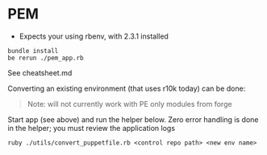 # PEM

- Expects your using rbenv, with 2.3.1 installed

```
bundle install
be rerun ./pem_app.rb
```

See cheatsheet.md


Converting an existing environment (that uses r10k today) can be done:

> Note: will not currently work with PE only modules from forge

Start app (see above) and run the helper below.  Zero error handling is done in the helper; you must review the application logs
```
ruby ./utils/convert_puppetfile.rb <control repo path> <new env name>
```



